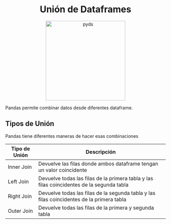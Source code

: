 <h1 align="center">
    Unión de Dataframes
</h1>

<div align="center">
    <img width="250" height="250" src="https://encrypted-tbn0.gstatic.com/images?q=tbn:ANd9GcQuJgzJfXU7JevlHCnliruZV6jmXPdrQXqfEQ&usqp=CAU" alt="pyds">
</div>

Pandas permite combinar datos desde diferentes dataframe. 

## Tipos de Unión
Pandas tiene diferentes maneras de hacer esas combinaciones

| Tipo de Unión  | Descripción                         |
| --------       | ------------------------------------|
| Inner Join     | Devuelve las filas donde ambos dataframe tengan un valor coincidente|
| Left Join      | Devuelve todas las filas de la primera tabla y las filas coincidentes de la segunda tabla            |
| Right Join     |Devuelve todas las filas de la segunda tabla y las filas coincidentes de la primera tabla|
| Outer Join     | Devuelve todas las filas de la primera  y segunda tabla|
